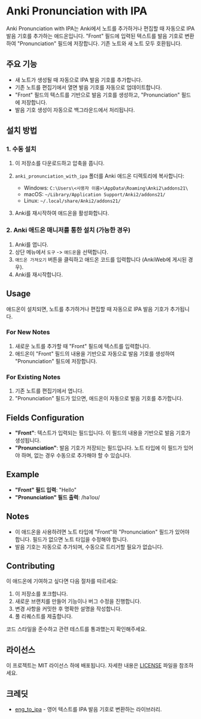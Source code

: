 # Anki Pronunciation with IPA

Anki Pronunciation with IPA는 Anki에서 노트를 추가하거나 편집할 때 자동으로 IPA 발음 기호를 추가하는 애드온입니다. "Front" 필드에 입력된 텍스트를 발음 기호로 변환하여 "Pronunciation" 필드에 저장합니다. 기존 노트와 새 노트 모두 호환됩니다.

## 주요 기능

- 새 노트가 생성될 때 자동으로 IPA 발음 기호를 추가합니다.
- 기존 노트를 편집기에서 열면 발음 기호를 자동으로 업데이트합니다.
- "Front" 필드의 텍스트를 기반으로 발음 기호를 생성하고, "Pronunciation" 필드에 저장합니다.
- 발음 기호 생성이 자동으로 백그라운드에서 처리됩니다.

## 설치 방법

### 1. 수동 설치

1. 이 저장소를 다운로드하고 압축을 풉니다.
2. `anki_pronunciation_with_ipa` 폴더를 Anki 애드온 디렉토리에 복사합니다:

   - Windows: `C:\Users\<사용자 이름>\AppData\Roaming\Anki2\addons21\`
   - macOS: `~/Library/Application Support/Anki2/addons21/`
   - Linux: `~/.local/share/Anki2/addons21/`

3. Anki를 재시작하여 애드온을 활성화합니다.

### 2. Anki 애드온 매니저를 통한 설치 (가능한 경우)

1. Anki를 엽니다.
2. 상단 메뉴에서 `도구` -> `애드온`을 선택합니다.
3. `애드온 가져오기` 버튼을 클릭하고 애드온 코드를 입력합니다 (AnkiWeb에 게시된 경우).
4. Anki를 재시작합니다.

## Usage

애드온이 설치되면, 노트를 추가하거나 편집할 때 자동으로 IPA 발음 기호가 추가됩니다.

### For New Notes

1. 새로운 노트를 추가할 때 "Front" 필드에 텍스트를 입력합니다.
2. 애드온이 "Front" 필드의 내용을 기반으로 자동으로 발음 기호를 생성하여 "Pronunciation" 필드에 저장합니다.

### For Existing Notes

1. 기존 노트를 편집기에서 엽니다.
2. "Pronunciation" 필드가 있으면, 애드온이 자동으로 발음 기호를 추가합니다.

## Fields Configuration

- **"Front"**: 텍스트가 입력되는 필드입니다. 이 필드의 내용을 기반으로 발음 기호가 생성됩니다.
- **"Pronunciation"**: 발음 기호가 저장되는 필드입니다. 노트 타입에 이 필드가 있어야 하며, 없는 경우 수동으로 추가해야 할 수 있습니다.

## Example

- **"Front" 필드 입력**: "Hello"
- **"Pronunciation" 필드 출력**: /həˈloʊ/

## Notes

- 이 애드온을 사용하려면 노트 타입에 "Front"와 "Pronunciation" 필드가 있어야 합니다. 필드가 없으면 노트 타입을 수정해야 합니다.
- 발음 기호는 자동으로 추가되며, 수동으로 트리거할 필요가 없습니다.

## Contributing

이 애드온에 기여하고 싶다면 다음 절차를 따르세요:

1. 이 저장소를 포크합니다.
2. 새로운 브랜치를 만들어 기능이나 버그 수정을 진행합니다.
3. 변경 사항을 커밋한 후 명확한 설명을 작성합니다.
4. 풀 리퀘스트를 제출합니다.

코드 스타일을 준수하고 관련 테스트를 통과했는지 확인해주세요.

## 라이선스

이 프로젝트는 MIT 라이선스 하에 배포됩니다. 자세한 내용은 [LICENSE](./LICENSE) 파일을 참조하세요.

## 크레딧

- [eng_to_ipa](https://github.com/mphilli/English-to-IPA) - 영어 텍스트를 IPA 발음 기호로 변환하는 라이브러리.
